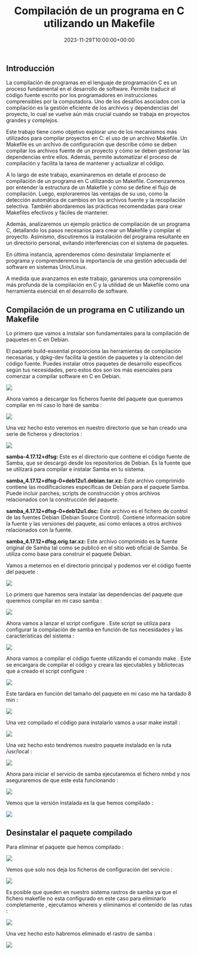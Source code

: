﻿---
title: "Compilación de un programa en C utilizando un Makefile"
date: 2023-11-29T10:00:00+00:00
description: Compilación de un programa en C utilizando un Makefile
tags: [Sistemas,ISO,ASO,Linux]
hero: images/sistemas/compilacion_de_un_programa_en_c/compilacion_de_un_programa_en_c.jpg
---



## Introducción

La compilación de programas en el lenguaje de programación C es un proceso fundamental en el desarrollo de software. Permite traducir el código fuente escrito por los programadores en instrucciones comprensibles por la computadora. Uno de los desafíos asociados con la compilación es la gestión eficiente de los archivos y dependencias del proyecto, lo cual se vuelve aún más crucial cuando se trabaja en proyectos grandes y complejos.

Este trabajo tiene como objetivo explorar uno de los mecanismos más utilizados para compilar proyectos en C: el uso de un archivo Makefile. Un Makefile es un archivo de configuración que describe cómo se deben compilar los archivos fuente de un proyecto y cómo se deben gestionar las dependencias entre ellos. Además, permite automatizar el proceso de compilación y facilita la tarea de mantener y actualizar el código.

A lo largo de este trabajo, examinaremos en detalle el proceso de compilación de un programa en C utilizando un Makefile. Comenzaremos por entender la estructura de un Makefile y cómo se define el flujo de compilación. Luego, exploraremos las ventajas de su uso, como la detección automática de cambios en los archivos fuente y la recopilación selectiva. También abordaremos las prácticas recomendadas para crear Makefiles efectivos y fáciles de mantener.

Además, analizaremos un ejemplo práctico de compilación de un programa C, detallando los pasos necesarios para crear un Makefile y compilar el proyecto. Asimismo, discutiremos la instalación del programa resultante en un directorio personal, evitando interferencias con el sistema de paquetes.

En última instancia, aprenderemos cómo desinstalar limpiamente el programa y comprenderemos la importancia de una gestión adecuada del software en sistemas Unix/Linux.

A medida que avanzamos en este trabajo, ganaremos una comprensión más profunda de la compilación en C y la utilidad de un Makefile como una herramienta esencial en el desarrollo de software.

## Compilación de un programa en C utilizando un Makefile

Lo primero que vamos a instalar son fundamentales para la compilación de paquetes en C en Debian. 

El paquete build-essential proporciona las herramientas de compilación necesarias, y dpkg-dev facilita la gestión de paquetes y la obtención del código fuente. Puedes instalar otros paquetes de desarrollo específicos según tus necesidades, pero estos dos son los más esenciales para comenzar a compilar software en C en Debian.

![](../img/Aspose.Words.8ff888af-0a68-4078-abc5-23793c63b7ef.001.png)

Ahora vamos a descargar los ficheros fuente del paquete que queramos compilar en mi caso lo haré de samba :

![](../img/Aspose.Words.8ff888af-0a68-4078-abc5-23793c63b7ef.002.png)

Una vez hecho esto veremos en nuestro directorio que se han creado una serie de ficheros y directorios :

![](../img/Aspose.Words.8ff888af-0a68-4078-abc5-23793c63b7ef.003.png)

**samba-4.17.12+dfsg:** Este es el directorio que contiene el código fuente de Samba, que se descargó desde los repositorios de Debian. Es la fuente que se utilizará para compilar e instalar Samba en tu sistema.

**samba\_4.17.12+dfsg-0+deb12u1.debian.tar.xz:**  Este  archivo  comprimido  contiene  las modificaciones específicas de Debian para el paquete Samba. Puede incluir parches, scripts de construcción y otros archivos relacionados con la construcción del paquete.

**samba\_4.17.12+dfsg-0+deb12u1.dsc:** Este archivo es el fichero de control de las fuentes Debian (Debian Source Control). Contiene información sobre la fuente y las versiones del paquete, así como enlaces a otros archivos relacionados con la fuente.

**samba\_4.17.12+dfsg.orig.tar.xz:** Este archivo comprimido es la fuente original de Samba tal como se publicó en el sitio web oficial de Samba. Se utiliza como base para construir el paquete Debian.

Vamos a meternos en el directorio principal y podemos ver el código fuente del paquete :

![](../img/Aspose.Words.8ff888af-0a68-4078-abc5-23793c63b7ef.004.png)

Lo primero que haremos sera instalar las dependencias del paquete que queremos compilar en mi caso samba  : 

![](../img/Aspose.Words.8ff888af-0a68-4078-abc5-23793c63b7ef.005.png)

Ahora vamos a lanzar el script configure . Este script se utiliza para configurar la compilación de samba en función de tus necesidades y las características del sistema :

![](../img/Aspose.Words.8ff888af-0a68-4078-abc5-23793c63b7ef.006.png)

Ahora vamos a compilar el código  fuente utilizando el comando make . Este se encargara de compilar el código y creara las ejecutables y bibliotecas que a creado el script configure :

![](../img/Aspose.Words.8ff888af-0a68-4078-abc5-23793c63b7ef.007.png)

Este tardara en función del tamaño del paquete en mi caso me ha tardado 8 min :

![](../img/Aspose.Words.8ff888af-0a68-4078-abc5-23793c63b7ef.008.png)

Una vez compilado el código para instalarlo vamos a usar make install : 

![](../img/Aspose.Words.8ff888af-0a68-4078-abc5-23793c63b7ef.009.png)

Una vez hecho esto tendremos nuestro paquete instalado en la ruta /usr/local :

![](../img/Aspose.Words.8ff888af-0a68-4078-abc5-23793c63b7ef.010.png)

Ahora para iniciar el servicio de samba ejecutaremos el fichero nmbd  y nos aseguraremos de que este esta funcionando :

![](../img/Aspose.Words.8ff888af-0a68-4078-abc5-23793c63b7ef.011.png)

Vemos que la versión instalada es la que hemos compilado :

![](../img/Aspose.Words.8ff888af-0a68-4078-abc5-23793c63b7ef.012.png)

## Desinstalar el paquete compilado

Para eliminar el paquete que hemos compilado :

![](../img/Aspose.Words.8ff888af-0a68-4078-abc5-23793c63b7ef.013.png)

Vemos que solo nos deja los ficheros de configuración del servicio :

![](../img/Aspose.Words.8ff888af-0a68-4078-abc5-23793c63b7ef.014.png)

Es posible que queden en nuestro sistema rastros de samba ya que el fichero makefile no esta configurado en este caso para eliminarlo completamente , ejecutamos whereis y eliminamos el contenido de las rutas :

![](../img/Aspose.Words.8ff888af-0a68-4078-abc5-23793c63b7ef.015.png)

Una vez hecho esto habremos eliminado el rastro de samba :

![](../img/Aspose.Words.8ff888af-0a68-4078-abc5-23793c63b7ef.016.png)

